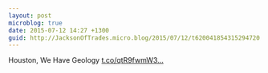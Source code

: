 ```yaml
---
layout: post
microblog: true
date: 2015-07-12 14:27 +1300
guid: http://JacksonOfTrades.micro.blog/2015/07/12/t620041854315294720.html
---
```

Houston, We Have Geology [t.co/qtR9fwmW3...](http://t.co/qtR9fwmW3l)
